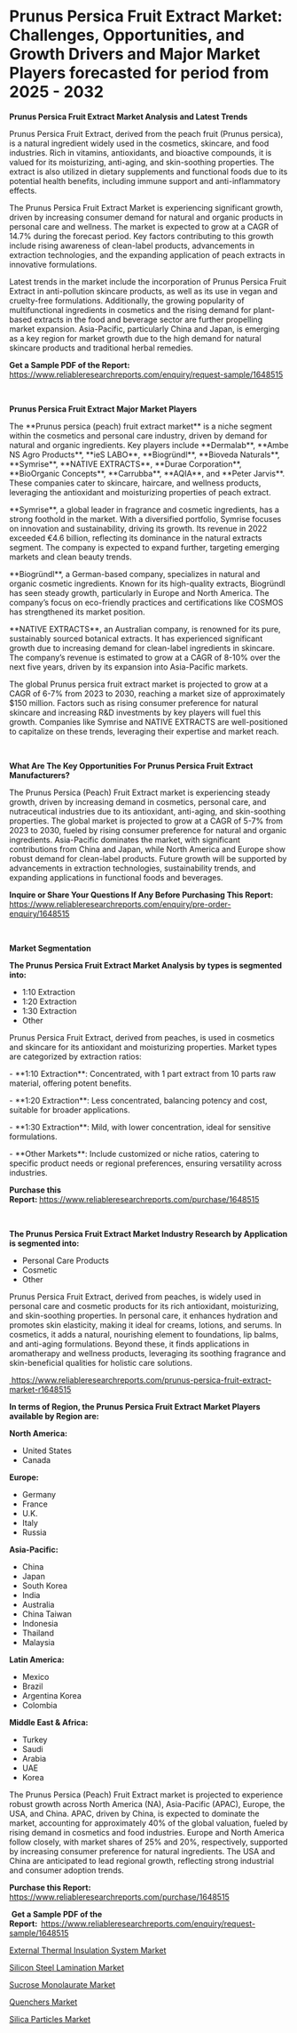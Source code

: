 <p><h1>Prunus Persica Fruit Extract Market: Challenges, Opportunities, and Growth Drivers and Major Market Players forecasted for period from 2025 - 2032</h1></p><p><strong>Prunus Persica Fruit Extract Market Analysis and Latest Trends</strong></p>
<p><p>Prunus Persica Fruit Extract, derived from the peach fruit (Prunus persica), is a natural ingredient widely used in the cosmetics, skincare, and food industries. Rich in vitamins, antioxidants, and bioactive compounds, it is valued for its moisturizing, anti-aging, and skin-soothing properties. The extract is also utilized in dietary supplements and functional foods due to its potential health benefits, including immune support and anti-inflammatory effects.</p><p>The Prunus Persica Fruit Extract Market is experiencing significant growth, driven by increasing consumer demand for natural and organic products in personal care and wellness. The market is expected to grow at a CAGR of 14.7% during the forecast period. Key factors contributing to this growth include rising awareness of clean-label products, advancements in extraction technologies, and the expanding application of peach extracts in innovative formulations.</p><p>Latest trends in the market include the incorporation of Prunus Persica Fruit Extract in anti-pollution skincare products, as well as its use in vegan and cruelty-free formulations. Additionally, the growing popularity of multifunctional ingredients in cosmetics and the rising demand for plant-based extracts in the food and beverage sector are further propelling market expansion. Asia-Pacific, particularly China and Japan, is emerging as a key region for market growth due to the high demand for natural skincare products and traditional herbal remedies.</p></p>
<p><strong>Get a Sample PDF of the Report:&nbsp;</strong> <a href="https://www.reliableresearchreports.com/enquiry/request-sample/1648515?utm_campaign=37&utm_medium=2&utm_source=Github&utm_content=ia&utm_term=27012025&utm_id=prunus-persica-fruit-extract">https://www.reliableresearchreports.com/enquiry/request-sample/1648515</a></p>
<p>&nbsp;</p>
<p><strong>Prunus Persica Fruit Extract Major Market Players</strong></p>
<p><p>The **Prunus persica (peach) fruit extract market** is a niche segment within the cosmetics and personal care industry, driven by demand for natural and organic ingredients. Key players include **Dermalab**, **Ambe NS Agro Products**, **ieS LABO**, **Biogründl**, **Bioveda Naturals**, **Symrise**, **NATIVE EXTRACTS**, **Durae Corporation**, **BioOrganic Concepts**, **Carrubba**, **AQIA**, and **Peter Jarvis**. These companies cater to skincare, haircare, and wellness products, leveraging the antioxidant and moisturizing properties of peach extract.</p><p>**Symrise**, a global leader in fragrance and cosmetic ingredients, has a strong foothold in the market. With a diversified portfolio, Symrise focuses on innovation and sustainability, driving its growth. Its revenue in 2022 exceeded €4.6 billion, reflecting its dominance in the natural extracts segment. The company is expected to expand further, targeting emerging markets and clean beauty trends.</p><p>**Biogründl**, a German-based company, specializes in natural and organic cosmetic ingredients. Known for its high-quality extracts, Biogründl has seen steady growth, particularly in Europe and North America. The company’s focus on eco-friendly practices and certifications like COSMOS has strengthened its market position.</p><p>**NATIVE EXTRACTS**, an Australian company, is renowned for its pure, sustainably sourced botanical extracts. It has experienced significant growth due to increasing demand for clean-label ingredients in skincare. The company’s revenue is estimated to grow at a CAGR of 8-10% over the next five years, driven by its expansion into Asia-Pacific markets.</p><p>The global Prunus persica fruit extract market is projected to grow at a CAGR of 6-7% from 2023 to 2030, reaching a market size of approximately $150 million. Factors such as rising consumer preference for natural skincare and increasing R&D investments by key players will fuel this growth. Companies like Symrise and NATIVE EXTRACTS are well-positioned to capitalize on these trends, leveraging their expertise and market reach.</p></p>
<p>&nbsp;</p>
<p><strong>What Are The Key Opportunities For Prunus Persica Fruit Extract Manufacturers?</strong></p>
<p><p>The Prunus Persica (Peach) Fruit Extract market is experiencing steady growth, driven by increasing demand in cosmetics, personal care, and nutraceutical industries due to its antioxidant, anti-aging, and skin-soothing properties. The global market is projected to grow at a CAGR of 5-7% from 2023 to 2030, fueled by rising consumer preference for natural and organic ingredients. Asia-Pacific dominates the market, with significant contributions from China and Japan, while North America and Europe show robust demand for clean-label products. Future growth will be supported by advancements in extraction technologies, sustainability trends, and expanding applications in functional foods and beverages.</p></p>
<p><strong>Inquire or Share Your Questions If Any Before Purchasing This Report:</strong> <a href="https://www.reliableresearchreports.com/enquiry/pre-order-enquiry/1648515?utm_campaign=37&utm_medium=2&utm_source=Github&utm_content=ia&utm_term=27012025&utm_id=prunus-persica-fruit-extract">https://www.reliableresearchreports.com/enquiry/pre-order-enquiry/1648515</a></p>
<p>&nbsp;</p>
<p><strong>Market Segmentation</strong></p>
<p><strong>The Prunus Persica Fruit Extract Market Analysis by types is segmented into:</strong></p>
<p><ul><li>1:10 Extraction</li><li>1:20 Extraction</li><li>1:30 Extraction</li><li>Other</li></ul></p>
<p><p>Prunus Persica Fruit Extract, derived from peaches, is used in cosmetics and skincare for its antioxidant and moisturizing properties. Market types are categorized by extraction ratios:  </p><p>- **1:10 Extraction**: Concentrated, with 1 part extract from 10 parts raw material, offering potent benefits.  </p><p>- **1:20 Extraction**: Less concentrated, balancing potency and cost, suitable for broader applications.  </p><p>- **1:30 Extraction**: Mild, with lower concentration, ideal for sensitive formulations.  </p><p>- **Other Markets**: Include customized or niche ratios, catering to specific product needs or regional preferences, ensuring versatility across industries.</p></p>
<p><strong>Purchase this Report:&nbsp;</strong><a href="https://www.reliableresearchreports.com/purchase/1648515?utm_campaign=37&utm_medium=2&utm_source=Github&utm_content=ia&utm_term=27012025&utm_id=prunus-persica-fruit-extract">https://www.reliableresearchreports.com/purchase/1648515</a></p>
<p>&nbsp;</p>
<p><strong>The Prunus Persica Fruit Extract Market Industry Research by Application is segmented into:</strong></p>
<p><ul><li>Personal Care Products</li><li>Cosmetic</li><li>Other</li></ul></p>
<p><p>Prunus Persica Fruit Extract, derived from peaches, is widely used in personal care and cosmetic products for its rich antioxidant, moisturizing, and skin-soothing properties. In personal care, it enhances hydration and promotes skin elasticity, making it ideal for creams, lotions, and serums. In cosmetics, it adds a natural, nourishing element to foundations, lip balms, and anti-aging formulations. Beyond these, it finds applications in aromatherapy and wellness products, leveraging its soothing fragrance and skin-beneficial qualities for holistic care solutions.</p></p>
<p><a href="https://www.reliableresearchreports.com/prunus-persica-fruit-extract-market-r1648515?utm_campaign=37&utm_medium=2&utm_source=Github&utm_content=ia&utm_term=27012025&utm_id=prunus-persica-fruit-extract">&nbsp;https://www.reliableresearchreports.com/prunus-persica-fruit-extract-market-r1648515</a></p>
<p><strong>In terms of Region, the Prunus Persica Fruit Extract Market Players available by Region are:</strong></p>
<p>
    <p> <strong> North America: </strong>
        <ul>
            <li>United States</li>
            <li>Canada</li>
        </ul>
        </p> 
    <p> <strong> Europe: </strong>
        <ul>
            <li>Germany</li>
            <li>France</li>
            <li>U.K.</li>
            <li>Italy</li>
            <li>Russia</li>
        </ul>
        </p> 
    <p> <strong> Asia-Pacific: </strong>
        <ul>
            <li>China</li>
            <li>Japan</li>
            <li>South Korea</li>
            <li>India</li>
            <li>Australia</li>
            <li>China Taiwan</li>
            <li>Indonesia</li>
            <li>Thailand</li>
            <li>Malaysia</li>
        </ul>
        </p> 
    <p> <strong> Latin America: </strong>
        <ul>
            <li>Mexico</li>
            <li>Brazil</li>
            <li>Argentina Korea</li>
            <li>Colombia</li>
        </ul>
        </p> 
    <p> <strong> Middle East & Africa: </strong>
        <ul>
            <li>Turkey</li>
            <li>Saudi</li>
            <li>Arabia</li>
            <li>UAE</li>
            <li>Korea</li>
        </ul>
    </p>
    </p>
<p><p>The Prunus Persica (Peach) Fruit Extract market is projected to experience robust growth across North America (NA), Asia-Pacific (APAC), Europe, the USA, and China. APAC, driven by China, is expected to dominate the market, accounting for approximately 40% of the global valuation, fueled by rising demand in cosmetics and food industries. Europe and North America follow closely, with market shares of 25% and 20%, respectively, supported by increasing consumer preference for natural ingredients. The USA and China are anticipated to lead regional growth, reflecting strong industrial and consumer adoption trends.</p></p>
<p><strong>Purchase this Report: </strong><a href="https://www.reliableresearchreports.com/purchase/1648515?utm_campaign=37&utm_medium=2&utm_source=Github&utm_content=ia&utm_term=27012025&utm_id=prunus-persica-fruit-extract">https://www.reliableresearchreports.com/purchase/1648515</a></p>
<p>&nbsp;<strong>Get a Sample PDF of the Report:&nbsp;&nbsp;</strong><a href="https://www.reliableresearchreports.com/enquiry/request-sample/1648515?utm_campaign=37&utm_medium=2&utm_source=Github&utm_content=ia&utm_term=27012025&utm_id=prunus-persica-fruit-extract">https://www.reliableresearchreports.com/enquiry/request-sample/1648515</a></p>
<p><strong></strong></p>
<p><p><a href="https://github.com/mharielmesa/Market-Research-Report-List-5/blob/main/external-thermal-insulation-system-market.md?utm_campaign=37&utm_medium=2&utm_source=Github&utm_content=ia&utm_term=27012025&utm_id=prunus-persica-fruit-extract">External Thermal Insulation System Market</a></p><p><a href="https://github.com/dringals/Market-Research-Report-List-6/blob/main/silicon-steel-lamination-market.md?utm_campaign=37&utm_medium=2&utm_source=Github&utm_content=ia&utm_term=27012025&utm_id=prunus-persica-fruit-extract">Silicon Steel Lamination Market</a></p><p><a href="https://github.com/tona7vba/Market-Research-Report-List-1/blob/main/sucrose-monolaurate-market.md?utm_campaign=37&utm_medium=2&utm_source=Github&utm_content=ia&utm_term=27012025&utm_id=prunus-persica-fruit-extract">Sucrose Monolaurate Market</a></p><p><a href="https://github.com/tambraunrue691969/Market-Research-Report-List-1/blob/main/quenchers-market.md?utm_campaign=37&utm_medium=2&utm_source=Github&utm_content=ia&utm_term=27012025&utm_id=prunus-persica-fruit-extract">Quenchers Market</a></p><p><a href="https://github.com/chkrselia/Market-Research-Report-List-1/blob/main/silica-particles-market.md?utm_campaign=37&utm_medium=2&utm_source=Github&utm_content=ia&utm_term=27012025&utm_id=prunus-persica-fruit-extract">Silica Particles Market</a></p></p>